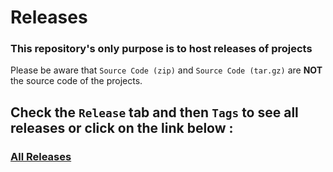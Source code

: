 # Releases

### This repository's only purpose is to host releases of projects

Please be aware that ```Source Code (zip)``` and ```Source Code (tar.gz)``` are **NOT** the source code of the projects.

## Check the ```Release``` tab and then ```Tags``` to see all releases or click on the link below :
### [All Releases](https://github.com/Dranemo/Releases/tags)
